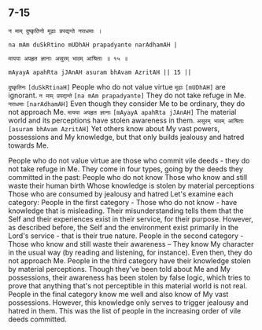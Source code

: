## 7-15


```shloka-sa
न माम् दुष्कृतिनो मूढाः प्रपद्यन्ते नराधमाः ।
```
```shloka-sa-hk
na mAm duSkRtino mUDhAH prapadyante narAdhamAH |
```
```shloka-sa
मायया अपहृत ज्ञानाः असुरम् भावम् आश्रिताः ॥ १५ ॥
```
```shloka-sa-hk
mAyayA apahRta jJAnAH asuram bhAvam AzritAH || 15 ||
```

`दुष्कृतिनः` `[duSkRtinaH]` People who do not value virtue `मूढाः` `[mUDhAH]` are ignorant. `न माम् प्रपद्यन्ते` `[na mAm prapadyante]` They do not take refuge in Me. `नराधमाः` `[narAdhamAH]` Even though they consider Me to be ordinary, they do not approach Me. `मायया अपहृत ज्ञानाः` `[mAyayA apahRta jJAnAH]` The material world and its perceptions have stolen awareness in them. `असुरम् भावम् आश्रिताः` `[asuram bhAvam AzritAH]` Yet others know about My vast powers, possessions and My knowledge, but that only builds jealousy and hatred towards Me.

People who do not value virtue are those who commit vile deeds - they do not take refuge in Me. They come in four types, going by the deeds they committed in the past:
People who do not know
Those who know and still waste their human birth
Whose knowledge is stolen by material perceptions
Those who are consumed by jealousy and hatred
Let's examine each category:
People in the first category - Those who do not know - have knowledge that is misleading. Their misunderstanding tells them that the Self and their experiences exist in their service, for their purpose. However, as described before, the Self and the environment exist primarily in the Lord's service - that is their true nature.
People in the second category - Those who know and still waste their awareness – They know My character in the usual way (by reading and listening, for instance). Even then, they do not approach Me.
People in the third category have their knowledge stolen by material perceptions. Though they’ve been told about Me and My possessions, their awareness has been stolen by false logic, which tries to prove that anything that's not perceptible in this material world is not real.
People in the final category know me well and also know of My vast possessions. However, this knowledge only serves to trigger jealousy and hatred in them.
This was the list of people in the increasing order of vile deeds committed.

